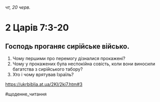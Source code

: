 
_чт, 20 черв._

# 2 Царів 7:3-20

## Господь проганяє сирійське військо.
1. Чому першими про перемогу дізналися прокажені?
2. Чому у прокажених була неспокійна совість, коли вони виносили багатства з сирійського табору?
3. Хто і чому врятував Ізраїль?

https://ukrbiblia.at.ua/2KI/2ki7.htm#3 

#щоденне_читання
